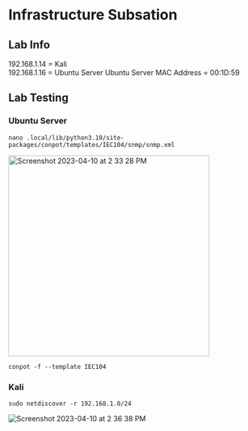 # Infrastructure Subsation

## Lab Info

192.168.1.14 = Kali<br/>
192.168.1.16 = Ubuntu Server
Ubuntu Server MAC Address = 00:1D:59

## Lab Testing

### Ubuntu Server

``nano .local/lib/python3.10/site-packages/conpot/templates/IEC104/snmp/snmp.xml``

<img width="398" alt="Screenshot 2023-04-10 at 2 33 28 PM" src="https://user-images.githubusercontent.com/96379191/230842284-9b888a44-7ceb-4d82-abd6-bbb1b34d1a6f.png">

``conpot -f --template IEC104``

### Kali


``sudo netdiscover -r 192.168.1.0/24 ``

![Screenshot 2023-04-10 at 2 36 38 PM](https://user-images.githubusercontent.com/96379191/230842268-ffba8f40-1b3d-4a5d-bb9c-9a904bfa16e5.png)


